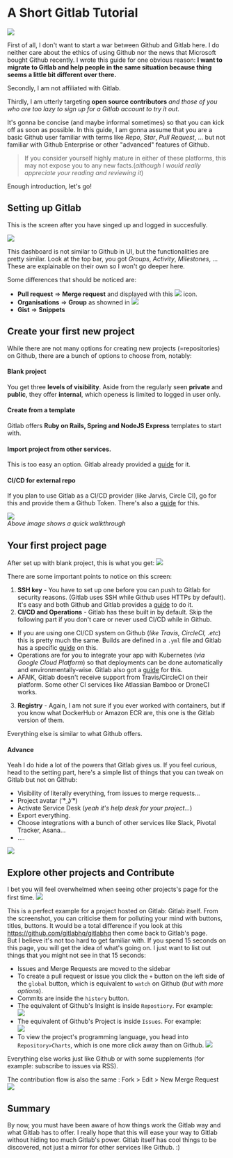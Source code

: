 # A Short Gitlab Tutorial

![](gitlab.png)

First of all, I don't want to start a war between Github and Gitlab here. I do neither care about the ethics of using Github nor the news that Microsoft bought Github recently. I wrote this guide for one obvious reason: **I want to migrate to Gitlab and help people in the same situation because thing seems a little bit different over there.**  

Secondly, I am not affiliated with Gitlab.  

Thirdly, I am utterly targeting **open source contributors** *and those of you who are too lazy to sign up for a Gitlab account to try it out*.  

It's gonna be concise (and maybe informal sometimes) so that you can kick off as soon as possible. In this guide, I am gonna assume that you are a basic Github user familiar with terms like *Repo*, *Star*, *Pull Request*, ... but not familiar with Github Enterprise or other "advanced" features of Github.  

> If you consider yourself highly mature in either of these platforms, this may not expose you to any new facts.(*although I would really appreciate your reading and reviewing it*)

Enough introduction, let's go!

## Setting up Gitlab
This is the screen after you have singed up and logged in succesfully. 

![](1st.png)  

This dashboard is not similar to Github in UI, but the functionalities are pretty similar. Look at the top bar, you got *Groups*, *Activity*, *Milestones*, ... These are explainable on their own so I won't go deeper here. 

Some differences that should be noticed are:  
- **Pull request** => **Merge request** and displayed with this ![](pr_icon.png) icon.
- **Organisations** => **Group** as showned in ![](group.png) 
- **Gist** => **Snippets** 

## Create your first new project  
While there are not many options for creating new projects (=repositories) on Github, there are a bunch of options to choose from, notably: 

#### Blank project 
You get three **levels of visibility**. Aside from the regularly seen **private** and **public**, they offer **internal**, which openess is limited to logged in user only.
#### Create from a template
Gitlab offers **Ruby on Rails, Spring and NodeJS Express** templates to start with. 
#### Import project from other services.
This is too easy an option. Gitlab already provided a [guide](https://docs.gitlab.com/ee/user/project/import/github.html) for it.
#### CI/CD for external repo
If you plan to use Gitlab as a CI/CD provider (like Jarvis, Circle CI), go for this and provide them a Github Token. There's also a [guide](https://gitlab.com/help/user/project/integrations/github) for this. 

![](newproj.gif)  
*Above image shows a quick walkthrough* 

## Your first project page
After set up with blank project, this is what you get:
![](after-setup.png) 

There are some important points to notice on this screen:  
1. **SSH key** - You have to set up one before you can push to Gitlab for security reasons. (Gitlab uses SSH while Github uses HTTPs by default). It's easy and both Github and Gitlab provides a [guide](https://gitlab.com/help/ssh/README#generating-a-new-ssh-key-pair) to do it.  
2. **CI/CD and Operations** - Gitlab has these built in by default. Skip the following part if you don't care or never used CI/CD while in Github.  
  - If you are using one CI/CD system on Github (*like Travis, CircleCI, .etc*) this is pretty much the same. Builds are defined in a `.yml` file and Gitlab has a specific [guide](https://gitlab.com/help/ci/quick_start/README) on this.  
  - Operations are for you to integrate your app with Kubernetes (*via Google Cloud Platform*) so that deployments can be done automatically and environmentally-wise. Gitlab also got a [guide](https://gitlab.com/help/user/project/clusters/index) for this.  
  - AFAIK, Gitlab doesn't receive support from Travis/CircleCI on their platform. Some other CI services like Atlassian Bamboo or DroneCI works.
3. **Registry** - Again, I am not sure if you ever worked with containers, but if you know what DockerHub or Amazon ECR are, this one is the Gitlab version of them.  

Everything else is similar to what Github offers. 

#### Advance

Yeah I do hide a lot of the powers that Gitlab gives us. If you feel curious, head to the setting part, here's a simple list of things that you can tweak on Gitlab but not on Github:  
- Visibility of literally everything, from issues to merge requests...
- Project avatar ( ͡° ͜ʖ ͡°)
- Activate Service Desk (*yeah it's help desk for your project...*)
- Export everything.
- Choose integrations with a bunch of other services like Slack, Pivotal Tracker, Asana...
- ....

![](walkthrough_my_proj.gif)

## Explore other projects and Contribute

I bet you will feel overwhelmed when seeing other projects's page for the first time. 
![](other-project.png)

This is a perfect example for a project hosted on Gitlab: Gitlab itself. From the screenshot, you can criticise them for polluting your mind with buttons, titles, buttons. It would be a total difference if you look at this https://github.com/gitlabhq/gitlabhq then come back to Gitlab's page.  
But I believe it's not too hard to get familiar with. If you spend 15 seconds on this page, you will get the idea of what's going on. I just want to list out things that you might not see in that 15 seconds:
- Issues and Merge Requests are moved to the sidebar
- To create a pull request or issue you click the `+` button on the left side of the `global` button, which is equivalent to `watch` on Github (*but with more options*).
- Commits are inside the `history` button.
- The equivalent of Github's Insight is inside `Repostiory`. For example:  
![](contributors.png)  
- The equivalent of Github's Project is inside `Issues`. For example:  
![](project.png)  
- To view the project's programming language, you head into `Repository>Charts`, which is one more click away than on Github.
![](language.png)  
  
Everything else works just like Github or with some supplements (for example: subscribe to issues via RSS).

The contribution flow is also the same : Fork > Edit > New Merge Request  
![](openPR.gif) 

## Summary  

By now, you must have been aware of how things work the Gitlab way and what Gitlab has to offer. I really hope that this will ease your way to Gitlab without hiding too much Gitlab's power. Gitlab itself has cool things to be discovered, not just a mirror for other services like Github. :)
